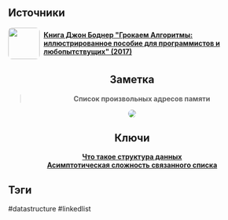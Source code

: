 <h2 align="left">Источники</h2>
<div style="text-align: left">
	<ul style="padding: 0; list-style-type: none; display: flex; flex-direction: column; align-items: left;">
		<li style="display: flex; align-items: center">
			<img
			style="border-radius: 8px; margin-right: 8px; width: 64px; height: 64px; object-fit: cover"
			src="https://sun9-66.userapi.com/impg/0EU1wKi6wb7bICeIybHZGXbbhQhMWCuKD17Ojg/eezAA62Ncd8.jpg?size=568x807&quality=96&sign=478cbc4e5938210f2e65a9b4b777aa3b&c_uniq_tag=lHWVO-zLzOIaSVLc-I3wdGdTIjS9PZqKJO2RifCccuw&type=album" />
			<strong><a href="https://vk.com/wall-43363264_386632">Книга Джон Боднер "Грокаем Алгоритмы: иллюстрированное пособие для программистов и любопытствущих" (2017)</a></strong>
	    </li>
	</ul>
</div>
<h2 align="center">Заметка</h2>
<blockquote align="center">
		<strong>Список произвольных адресов памяти</strong>
</blockquote>
<center>
	<img style="border-radius: 8px;" src="https://psv4.userapi.com/c235131/u542439242/docs/d50/3d6d3aba78b2/DataStructures-LinkedList.png?extra=jgvGs_HPqrjlj0hXFUpPnw39olk2BQ0asFkure8GUPbC4IMX8tM0zP9UuCvB9PVvxwmqyq6IrOG22SvbWhhiGTheX8vJspNCiOFI5snju33nI9-ZYea3Nfcla8RY7DobQ1S6Wg_YkBbbXsgtZr1nBywXc8k" />
</center>
<h2 align="center">Ключи</h2>
<div style="display: flex; align-items: flex-start;">
	<ul style="list-style-type: none; margin: 0; padding: 0; text-align: center; flex-grow: 1;">
		<li><strong><a href="obsidian://open?file=Data Structures/Что такое структура данных">Что такое структура данных</a></strong></li>
		<li><strong><a href="obsidian://open?file=Data Structures/Linked List/Асимптотическая сложность связанного списка">Асимптотическая сложность связанного списка</a></strong></li>
	</ul>
</div>
<h2 align="left">Тэги</h2>
#datastructure #linkedlist
